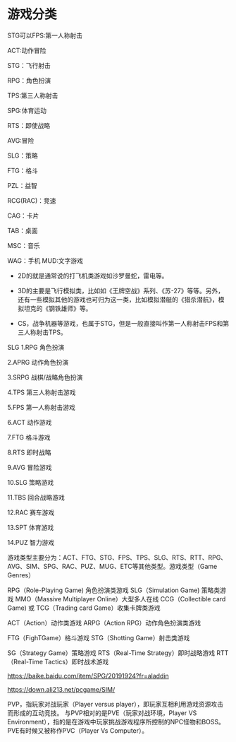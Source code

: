 
# 游戏分类

STG可以FPS:第一人称射击

ACT:动作冒险

STG：飞行射击

RPG：角色扮演

TPS:第三人称射击

SPG:体育运动

RTS：即使战略

AVG:冒险

SLG：策略

FTG：格斗

PZL：益智

RCG(RAC)：竞速

CAG：卡片

TAB：桌面

MSC：音乐

WAG：手机
MUD:文字游戏

- 2D的就是通常说的打飞机类游戏如沙罗曼蛇，雷电等。

- 3D的主要是飞行模拟类，比如如《王牌空战》系列、《苏-27》等等。另外，还有一些模拟其他的游戏也可归为这一类，比如模拟潜艇的《猎杀潜航》，模拟坦克的《钢铁雄师》等。

- CS，战争机器等游戏，也属于STG，但是一般直接叫作第一人称射击FPS和第三人称射击TPS。

SLG
1.RPG 角色扮演

2.APRG 动作角色扮演

3.SRPG 战棋/战略角色扮演

4.TPS 第三人称射击游戏

5.FPS 第一人称射击游戏

6.ACT 动作游戏

7.FTG 格斗游戏

8.RTS 即时战略

9.AVG 冒险游戏

10.SLG 策略游戏

11.TBS 回合战略游戏

12.RAC 赛车游戏

13.SPT 体育游戏

14.PUZ 智力游戏



游戏类型主要分为：ACT、FTG、STG、FPS、TPS、SLG、RTS、RTT、RPG、AVG、SIM、SPG、RAC、PUZ、MUG、ETC等其他类型。游戏类型（Game Genres）


RPG（Role-Playing Game) 角色扮演类游戏
SLG（Simulation Game) 策略类游戏
MMO（Massive Multiplayer Online）大型多人在线
CCG（Collectible card Game) 或 TCG（Trading card Game）收集卡牌类游戏

ACT（Action）动作类游戏
ARPG（Action RPG）动作角色扮演类游戏

FTG（FighTGame）格斗游戏
STG（Shotting Game）射击类游戏


SG（Strategy Game）策略游戏
RTS（Real-Time Strategy）即时战略游戏
RTT（Real-Time Tactics）即时战术游戏


https://baike.baidu.com/item/SPG/20191924?fr=aladdin

https://down.ali213.net/pcgame/SIM/


PVP，指玩家对战玩家（Player versus player），即玩家互相利用游戏资源攻击而形成的互动竞技。
与PVP相对的是PVE（玩家对战环境，Player VS Environment），指的是在游戏中玩家挑战游戏程序所控制的NPC怪物和BOSS。PVE有时候又被称作PVC（Player Vs Computer）。

